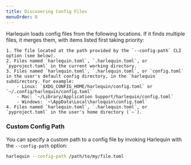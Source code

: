 ```yaml
---
title: Discovering Config Files
menuOrder: 8
---
```


Harlequin loads config files from the following locations. If it finds multiple files, it merges them, with items listed first taking priority:

    1. The file located at the path provided by the `--config-path` CLI option (see below).
    2. Files named `harlequin.toml`, `.harlequin.toml`, or `pyproject.toml` in the current working directory.
    3. Files named `harlequin.toml`, `.harlequin.toml`, or `config.toml` in the user's default config directory, in the `harlequin` subdirectory. For example:
        - Linux: `$XDG_CONFIG_HOME/harlequin/config.toml` or `~/.config/harlequin/config.toml`
        - Mac: `~/Library/Application Support/harlequin/config.toml`
        - Windows: `~\AppData\Local\harlequin\config.toml`
    4. Files named `harlequin.toml`, `.harlequin.toml`, or `pyproject.toml` in the user's home directory (`~`).

### Custom Config Path

You can specify a custom path to a config file by invoking Harlequin with the `--config-path` option:

```bash
harlequin --config-path /path/to/my/file.toml
```
